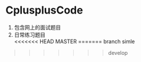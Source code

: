 # CplusplusCode

1. 	包含网上的面试题目  
2. 	日常练习题目  
<<<<<<< HEAD
MASTER
=======
branch simle
>>>>>>> develop
